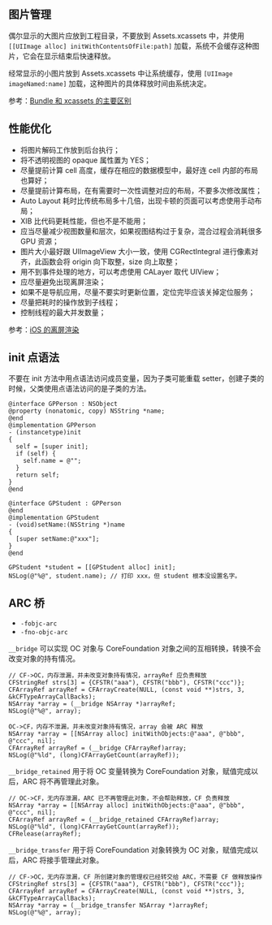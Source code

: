 
## 图片管理

偶尔显示的大图片应放到工程目录，不要放到 Assets.xcassets 中，并使用 `[[UIImage alloc] initWithContentsOfFile:path]` 加载，系统不会缓存这种图片，它会在显示结束后快速释放。

经常显示的小图片放到 Assets.xcassets 中让系统缓存，使用 `[UIImage imageNamed:name]` 加载，这种图片的具体释放时间由系统决定。

参考：[Bundle 和 xcassets 的主要区别](https://www.jianshu.com/p/ca130b97446b "")

## 性能优化

* 将图片解码工作放到后台执行；
* 将不透明视图的 opaque 属性置为 YES；
* 尽量提前计算 cell 高度，缓存在相应的数据模型中，最好连 cell 内部的布局也算好；
* 尽量提前计算布局，在有需要时一次性调整对应的布局，不要多次修改属性；
* Auto Layout 耗时比传统布局多十几倍，出现卡顿的页面可以考虑使用手动布局；
* XIB 比代码更耗性能，但也不是不能用；
* 应当尽量减少视图数量和层次，如果视图结构过于复杂，混合过程会消耗很多 GPU 资源；
* 图片大小最好跟 UIImageView 大小一致，使用 CGRectIntegral 进行像素对齐，此函数会将 origin 向下取整，size 向上取整；
* 用不到事件处理的地方，可以考虑使用 CALayer 取代 UIView；
* 应尽量避免出现离屏渲染；
* 如果不是导航应用，尽量不要实时更新位置，定位完毕应该关掉定位服务；
* 尽量把耗时的操作放到子线程；
* 控制线程的最大并发数量；

参考：[iOS 的离屏渲染](https://imlifengfeng.github.io/article/593/ "")  

## init 点语法

不要在 init 方法中用点语法访问成员变量，因为子类可能重载 setter，创建子类的时候，父类使用点语法访问的是子类的方法。

~~~
@interface GPPerson : NSObject
@property (nonatomic, copy) NSString *name;
@end
@implementation GPPerson
- (instancetype)init
{
  self = [super init];
  if (self) {
    self.name = @"";
  }
  return self;
}
@end

@interface GPStudent : GPPerson
@end
@implementation GPStudent
- (void)setName:(NSString *)name
{
  [super setName:@"xxx"];
}
@end

GPStudent *student = [[GPStudent alloc] init];
NSLog(@"%@", student.name); // 打印 xxx，但 student 根本没设置名字。
~~~

## ARC 桥

  * `-fobjc-arc`
  * `-fno-objc-arc`

`__bridge` 可以实现 OC 对象与 CoreFoundation 对象之间的互相转换，转换不会改变对象的持有情况。

~~~
// CF->OC，内存泄漏，并未改变对象持有情况，arrayRef 应负责释放
CFStringRef strs[3] = {CFSTR("aaa"), CFSTR("bbb"), CFSTR("ccc")};
CFArrayRef arrayRef = CFArrayCreate(NULL, (const void **)strs, 3, &kCFTypeArrayCallBacks);
NSArray *array = (__bridge NSArray *)arrayRef;
NSLog(@"%@", array);

OC->CF，内存不泄漏，并未改变对象持有情况，array 会被 ARC 释放
NSArray *array = [[NSArray alloc] initWithObjects:@"aaa", @"bbb", @"ccc", nil];
CFArrayRef arrayRef = (__bridge CFArrayRef)array;
NSLog(@"%ld", (long)CFArrayGetCount(arrayRef));
~~~

`__bridge_retained` 用于将 OC 变量转换为 CoreFoundation 对象，赋值完成以后，ARC 将不再管理此对象。

~~~
// OC->CF，无内存泄漏，ARC 已不再管理此对象，不会帮助释放，CF 负责释放
NSArray *array = [[NSArray alloc] initWithObjects:@"aaa", @"bbb", @"ccc", nil];
CFArrayRef arrayRef = (__bridge_retained CFArrayRef)array;
NSLog(@"%ld", (long)CFArrayGetCount(arrayRef));
CFRelease(arrayRef);
~~~

`__bridge_transfer` 用于将 CoreFoundation 对象转换为 OC 对象，赋值完成以后，ARC 将接手管理此对象。

~~~
// CF->OC，无内存泄漏，CF 所创建对象的管理权已经转交给 ARC，不需要 CF 做释放操作
CFStringRef strs[3] = {CFSTR("aaa"), CFSTR("bbb"), CFSTR("ccc")};
CFArrayRef arrayRef = CFArrayCreate(NULL, (const void **)strs, 3, &kCFTypeArrayCallBacks);
NSArray *array = (__bridge_transfer NSArray *)arrayRef;
NSLog(@"%@", array);
~~~
